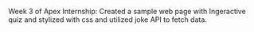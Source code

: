 Week 3 of Apex Internship:
Created a sample web page with Ingeractive quiz and stylized with css and utilized joke API to fetch data.
